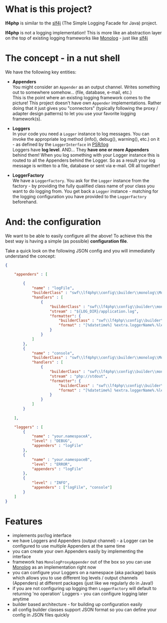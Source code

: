 # What is this project?

**lf4php** is similar to the [slf4j](http://www.slf4j.org/) (The Simple Logging Facade for Java) project.

**lf4php** is not a logging implementation! This is more like an abstraction layer on the top of existing logging frameworks like [Monolog](https://github.com/Seldaek/monolog) - just like [slf4j](http://www.slf4j.org/) 

# The concept - in a nut shell

We have the following key entities:

   * **Appenders**  
     You might consider an `Appender` as an output channel. Writes something out to somewhere somehow... (file, database, e-mail, etc.)  
This is the point where an existing logging framework comes to the picture! This project doesn't have own `Appender` implementations. Rather doing that it just gives you "connectors" (typically following the proxy / adapter design patterns) to let you use your favorite logging framework(s).  

   * **Loggers**  
In your code you need a `Logger` instance to log messages. You can invoke the appropriate log method (info(), debug(), warning(), etc.) on it - as defined by the `LoggerInterface` in [PSR/log](https://github.com/php-fig/log)  
Loggers have **log level**. AND... They **have one or more Appenders** behind them! When you log something with your Logger instance this is routed to all the Appenders behind the Logger. So as a result your log message is written to a file, database or sent via e-mail. OR all together!  

   * **LoggerFactory**  
We have a `LoggerFactory`. You ask for the `Logger` instance from the factory - by providing the fully qualified class name of your class you want to do logging from. You get back a `Logger` instance - matching for the logging configuration you have provided to the `LoggerFactory` beforehand.

# And: the configuration

We want to be able to easily configure all the above! To achieve this the best way is having a simple (as possible) **configuration file**.

Take a quick look on the following JSON config and you will immediatelly understand the concept:


```json
{

	"appenders" : [
	
		{
			"name" : "logFile",
			"builderClass" : "swf\\lf4php\\config\\builder\\monolog\\MonologProxyAppenderBuilder",
			"handlers" : [
				{
					"builderClass" : "swf\\lf4php\\config\\builder\\monolog\\MonologStreamHandlerBuilder",
					"stream" : "${LOG_DIR}/application.log",
					"formatter": {
						"builderClass" : "swf\\lf4php\\config\\builder\\monolog\\MonologLineFormatterBuilder",
						"format" : "[%datetime%] %extra.loggerName%.%level_name%: %message% %context% %extra%\n\n"
					}
				}
			]
		},
		{
			"name" : "console",
			"builderClass" : "swf\\lf4php\\config\\builder\\monolog\\MonologProxyAppenderBuilder",
			"handlers" : [
				{
					"builderClass" : "swf\\lf4php\\config\\builder\\monolog\\MonologStreamHandlerBuilder",
					"stream" : "php://stdout",
					"formatter": {
						"builderClass" : "swf\\lf4php\\config\\builder\\monolog\\MonologLineFormatterBuilder",
						"format" : "[%datetime%] %extra.loggerName%.%level_name%: %message% %context% %extra%\n\n"
					}
				}
			]
		}
		
	],

	"loggers" : [
		{
			"name" : "your.namespaceA",
			"level" : "DEBUG",
			"appenders" : "logFile"
		},
		{
			"name" : "your.namespaceB",
			"level" : "ERROR",
			"appenders" : "logFile"
		},
		{
			"level" : "INFO",
			"appenders" : ["logFile", "console"]
		}
	]
}
```

# Features

   * implements psr/log interface
   * we have Loggers and Appenders (output channel) - a Logger can be configured to use multiple Appenders at the same time
   * you can create your own Appenders easily by implementing the interface
   * framework has `MonologProxyAppender` out of the box so you can use [Monolog](https://github.com/Seldaek/monolog) as an implementation right now
   * you can configure your Loggers on a namespace (aka package) basis which allows you to use different log levels / output channels (Appenders) at different packages (just like we regularly do in Java!)
   * if you are not configuring up logging then `LoggerFactory` will default to returning 'no operation' Loggers - you can configure logging later anytime
   * builder based architecture - for building up configuration easily
   * all config builder classes support JSON format so you can define your config in JSON files quickly

   
